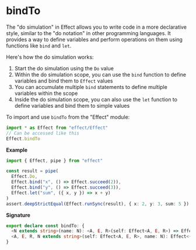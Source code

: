 # bindTo

The "do simulation" in Effect allows you to write code in a more declarative style, similar to the "do notation" in other programming languages. It provides a way to define variables and perform operations on them using functions like `bind` and `let`.

Here's how the do simulation works:

1. Start the do simulation using the `Do` value
2. Within the do simulation scope, you can use the `bind` function to define variables and bind them to `Effect` values
3. You can accumulate multiple `bind` statements to define multiple variables within the scope
4. Inside the do simulation scope, you can also use the `let` function to define variables and bind them to simple values

To import and use `bindTo` from the "Effect" module:

```ts
import * as Effect from "effect/Effect"
// Can be accessed like this
Effect.bindTo
```

**Example**

```ts
import { Effect, pipe } from "effect"

const result = pipe(
  Effect.Do,
  Effect.bind("x", () => Effect.succeed(2)),
  Effect.bind("y", () => Effect.succeed(3)),
  Effect.let("sum", ({ x, y }) => x + y)
)
assert.deepStrictEqual(Effect.runSync(result), { x: 2, y: 3, sum: 5 })
```

**Signature**

```ts
export declare const bindTo: {
  <N extends string>(name: N): <A, E, R>(self: Effect<A, E, R>) => Effect<{ [K in N]: A }, E, R>
  <A, E, R, N extends string>(self: Effect<A, E, R>, name: N): Effect<{ [K in N]: A }, E, R>
}
```

